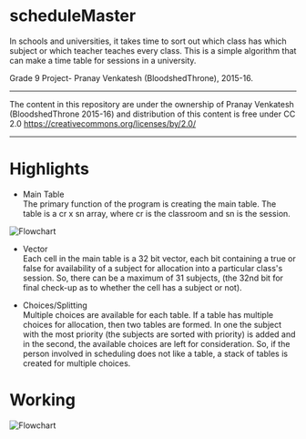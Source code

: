 # scheduleMaster
In schools and universities, it takes time to sort out which class has which subject or which teacher teaches every class. This is a simple algorithm that can make a time table for sessions in a university.

Grade 9 Project- Pranay Venkatesh (BloodshedThrone), 2015-16.

*************************************************************************************************************************************
The content in this repository are under the ownership of Pranay Venkatesh (BloodshedThrone 2015-16)
and distribution of this content is free under CC 2.0
https://creativecommons.org/licenses/by/2.0/
**************************************************************************************************************************************

# Highlights

* Main Table <br>
The primary function of the program is creating the main table. The table is a cr x sn array, where cr is the classroom and sn is the session.

![Flowchart](https://raw.github.com/BloodshedThrone/scheduleMaster/master/screenshots/table.png "Flowchart")

* Vector <br>
Each cell in the main table is a 32 bit vector, each bit containing a true or false for availability of a subject for allocation into a particular class's session. So, there can be a maximum of 31 subjects, (the 32nd bit for final check-up as to whether the cell has a subject or not).

* Choices/Splitting <br>
Multiple choices are available for each table. If a table has multiple choices for allocation, then two tables are formed. In one the subject with the most priority (the subjects are sorted with priority) is added and in the second, the available choices are left for consideration. So, if the person involved in scheduling does not like a table, a stack of tables is created for multiple choices.

# Working
![Flowchart](https://raw.github.com/BloodshedThrone/scheduleMaster/master/screenshots/Untitled.png "Flowchart")



